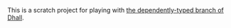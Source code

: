 This is a scratch project for playing with [the dependently-typed branch of Dhall](https://github.com/dhall-lang/dhall-haskell/pull/956).
